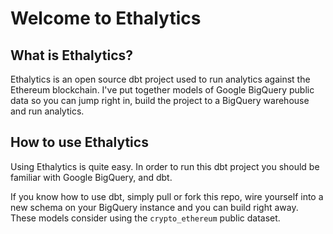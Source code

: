# Welcome to Ethalytics

## What is Ethalytics?
Ethalytics is an open source dbt project used to run analytics against the Ethereum blockchain. I've put together models of Google BigQuery public data so you can jump right in, build the project to a BigQuery warehouse and run analytics.

## How to use Ethalytics
Using Ethalytics is quite easy. In order to run this dbt project you should be familiar with Google BigQuery, and dbt.

If you know how to use dbt, simply pull or fork this repo, wire yourself into a new schema on your BigQuery instance and you can build right away. These models consider using the `crypto_ethereum` public dataset.
